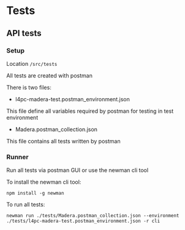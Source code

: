 # Tests

## API tests

### Setup

Location `/src/tests`

All tests are created with postman

There is two files:

* l4pc-madera-test.postman_environment.json

This file define all variables required by postman for testing in test environment

* Madera.postman_collection.json

This file contains all tests written by postman

### Runner

Run all tests via postman GUI or use the newman cli tool

To install the newman cli tool:

`npm install -g newman`

To run all tests:

`newman run ./tests/Madera.postman_collection.json --environment ./tests/l4pc-madera-test.postman_environment.json -r cli`
